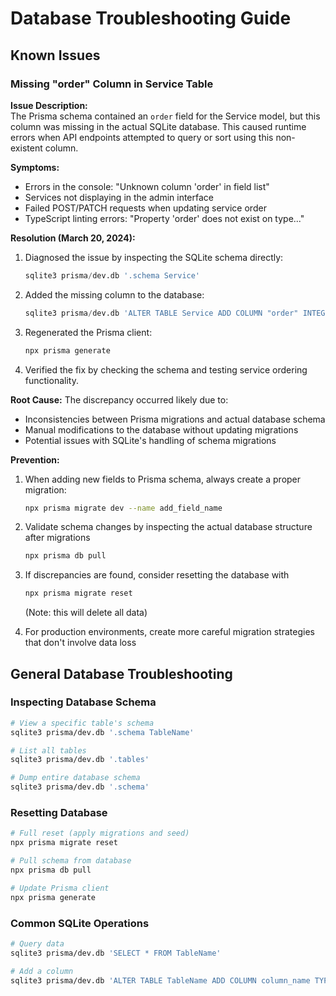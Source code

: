 # Database Troubleshooting Guide

## Known Issues

### Missing "order" Column in Service Table

**Issue Description:**  
The Prisma schema contained an `order` field for the Service model, but this column was missing in the actual SQLite database. This caused runtime errors when API endpoints attempted to query or sort using this non-existent column.

**Symptoms:**
- Errors in the console: "Unknown column 'order' in field list"
- Services not displaying in the admin interface
- Failed POST/PATCH requests when updating service order
- TypeScript linting errors: "Property 'order' does not exist on type..."

**Resolution (March 20, 2024):**
1. Diagnosed the issue by inspecting the SQLite schema directly:
   ```sql
   sqlite3 prisma/dev.db '.schema Service'
   ```

2. Added the missing column to the database:
   ```sql
   sqlite3 prisma/dev.db 'ALTER TABLE Service ADD COLUMN "order" INTEGER DEFAULT 0;'
   ```

3. Regenerated the Prisma client:
   ```bash
   npx prisma generate
   ```

4. Verified the fix by checking the schema and testing service ordering functionality.

**Root Cause:**
The discrepancy occurred likely due to:
- Inconsistencies between Prisma migrations and actual database schema
- Manual modifications to the database without updating migrations
- Potential issues with SQLite's handling of schema migrations

**Prevention:**
1. When adding new fields to Prisma schema, always create a proper migration:
   ```bash
   npx prisma migrate dev --name add_field_name
   ```

2. Validate schema changes by inspecting the actual database structure after migrations
   ```bash
   npx prisma db pull
   ```

3. If discrepancies are found, consider resetting the database with
   ```bash
   npx prisma migrate reset
   ```
   (Note: this will delete all data)

4. For production environments, create more careful migration strategies that don't involve data loss

## General Database Troubleshooting

### Inspecting Database Schema
```bash
# View a specific table's schema
sqlite3 prisma/dev.db '.schema TableName'

# List all tables
sqlite3 prisma/dev.db '.tables'

# Dump entire database schema
sqlite3 prisma/dev.db '.schema'
```

### Resetting Database
```bash
# Full reset (apply migrations and seed)
npx prisma migrate reset

# Pull schema from database
npx prisma db pull

# Update Prisma client
npx prisma generate
```

### Common SQLite Operations
```bash
# Query data
sqlite3 prisma/dev.db 'SELECT * FROM TableName'

# Add a column
sqlite3 prisma/dev.db 'ALTER TABLE TableName ADD COLUMN column_name TYPE DEFAULT default_value;'
``` 